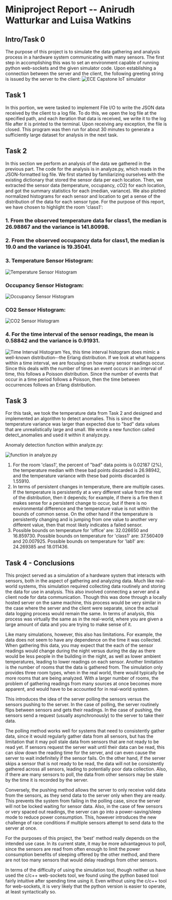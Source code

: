 # Miniproject Report -- Anirudh Watturkar and Luisa Watkins

## Intro/Task 0

The purpose of this project is to simulate the data gathering and analysis process in a hardware system communicating with many sensors. The first step in accomplishing this was to set an environment capable of running python web-sockets and the given simulator code. Upon establishing a connection between the server and the client, the following greeting string is issued by the server to the client:
![ECE Capstone IoT simulator](images/message.jpg)

## Task 1

In this portion, we were tasked to implement File I/O to write the JSON data received by the client to a log file. To do this, we open the log file at the specified path, and each iteration that data is received, we write it to the log file after it is printed to the terminal. Upon receiving any exception, the file is closed. This program was then run for about 30 minutes to generate a sufficiently large dataset for analysis in the next task.

## Task 2

In this section we perform an analysis of the data we gathered in the previous part. The code for the analysis is in analyze.py, which reads in the JSON-formatted log file. We first started by familiarizing ourselves with the existing dictionary that stored the sensor data per each location. Then, we extracted the sensor data (temperature, occupancy, cO2) for each location, and got the summary statistics for each (median, variance). We also plotted normalized histograms for each sensor and location to get a sense of the distribution of the data for each sensor type. For the purpose of this report, we have chosen to highlight the room 'class1':
### 1. From the observed temperature data for class1, the median is 26.98867 and the variance is 141.80998.
### 2. From the observed occupancy data for class1, the median is 19.0 and the variance is 19.35041.
### 3. Temperature Sensor Histogram:
![Temperature Sensor Histogram](images/temperature.jpg)
### Occupancy Sensor Histogram:
![Occupancy Sensor Histogram](images/occupancy.jpg)
### CO2 Sensor Histogram:
![CO2 Sensor Histogram](images/co2.jpg)
### 4. For the time interval of the sensor readings, the mean is 0.58842 and the variance is 0.91931.
![Time Interval Histogram](images/time_interval.jpg)
Yes, this time interval histogram does mimic a well-known distribution--the Erlang distribution. If we look at what happens within a time interval, we are focusing on how many sensor readings occur. Since this deals with the number of times an event occurs in an interval of time, this follows a Poisson distribution. Since the number of events that occur in a time period follows a Poisson, then the time between occurrences follows an Erlang distribution.

## Task 3

For this task, we took the temperature data from Task 2 and designed and implemented an algorithm to detect anomalies. This is since the temperature variance was larger than expected due to "bad" data values that are unrealistically large and small. We wrote a new function called detect_anomalies and used it within it analyze.py.

Anomaly detection function within analyze.py:

![function in analyze.py](images/anomalycode.jpg)

1. For the room 'class1', the percent of "bad" data points is 0.02187 (2%), the temperature median with these bad points discarded is 26.98942, and the temperature variance with these bad points discarded is 1.55910.
2. In terms of persistent changes in temperature, there are multiple cases. If the temperature is persistently at a very different value from the rest of the distribution, then it depends; for example, if there is a fire then it makes sense for a persistent change to occur, but if there is no environmental difference and the temperature value is not within the bounds of common sense. On the other hand if the temperature is persistently changing and is jumping from one value to another very different value, then that most likely indicates a failed sensor.
3. Possible bounds on temperature for 'office' are: 32.026650 and 16.859730. Possible bounds on temperature for 'class1' are: 37.560409 and 20.007925. Possible bounds on temperature for 'lab1' are: 24.269385 and 18.011436.

## Task 4 - Conclusions

This project served as a simulation of a hardware system that interacts with sensors, both in the aspect of gathering and analyzing data. Much like real-world systems, this simulation required collecting data routinely and storing the data for use in analysis. This also involved connecting a server and a client node for data communication. Though this was done through a locally hosted server on the same machine, this process would be very similar in the case where the server and the client were separate, since the actual data logging process would remain the same. In terms of analysis, this process was virtually the same as in the real-world, where you are given a large amount of data and you are trying to make sense of it.

Like many simulations, however, this also has limitations. For example, the data does not seem to have any dependence on the time it was collected. When gathering this data, you may expect that the each of the sensor readings would change during the night versus during the day as there would be less people in the building in the night, as well as lower ambient temperatures, leading to lower readings on each sensor. Another limitation is the number of rooms that the data is gathered from. The simulation only provides three room types, when in the real world, there would typically be more rooms that are being analyzed. With a larger number of rooms, the problem of gathering readings from many sources at once becomes more apparent, and would have to be accounted for in real-world system.

This introduces the idea of the server polling the sensors versus the sensors pushing to the server. In the case of polling, the server routinely flips between sensors and gets their readings. In the case of pushing, the sensors send a request (usually asynchronously) to the server to take their data.

The polling method works well for systems that need to consistently gather data, since it would regularly gather data from all sensors, but has the limitation that it may poll stale data from sensors that are not ready to be read yet. If sensors request the server wait until their data can be read, this can slow down the reading time for the server, and can even cause the server to wait indefinitely if the sensor fails. On the other hand, if the server skips a sensor that is not ready to be read, the data will not be consistently gathered across all sensors, leading to potentially poor data collection. Also, if there are many sensors to poll, the data from other sensors may be stale by the time it is recorded by the server.

Conversely, the pushing method allows the server to only receive valid data from the sensors, as they send data to the server only when they are ready. This prevents the system from failing in the polling case, since the server will not be locked waiting for sensor data. Also, in the case of few sensors or very spaced out readings, the server can go into a power-saving/sleep mode to reduce power consumption. This, however introduces the new challenge of race conditions if multiple sensors attempt to send data to the server at once.

For the purposes of this project, the 'best' method really depends on the intended use case. In its current state, it may be more advantageous to poll, since the sensors are read from often enough to limit the power consumption benefits of sleeping offered by the other method, and there are not too many sensors that would delay readings from other sensors.

In terms of the difficulty of using the simulation tool, though neither us have used the c/c++ web-sockets tool, we found using the python based tool fairly intuitive after spending time using it. Even without using the c/c++ tool for web-sockets, it is very likely that the python version is easier to operate, at least syntactically so.
